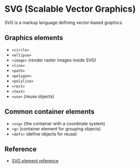 # SVG (Scalable Vector Graphics)

SVG is a markup language defining vector-based graphics.

## Graphics elements

- `<circle>`
- `<ellipse>`
- `<image>` (render raster images inside SVG)
- `<line>`
- `<path>`
- `<polygon>`
- `<polyline>`
- `<rect>`
- `<text>`
- `<use>` (reuse objects)

## Common container elements

- `<svg>` (the container with a coordinate system)
- `<g>` (container element for grouping objects)
- `<defs>` (define objects for reuse)

## Reference

- [SVG element reference](https://developer.mozilla.org/en-US/docs/Web/SVG/Element)